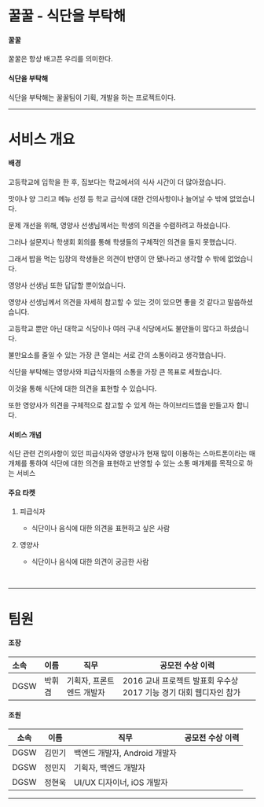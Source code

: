 # 꿀꿀 - 식단을 부탁해

#### 꿀꿀

꿀꿀은 항상 배고픈 우리를 의미한다.



#### 식단을 부탁해

식단을 부탁해는 꿀꿀팀이 기획, 개발을 하는 프로젝트이다.



------



# 서비스 개요

#### 배경

고등학교에 입학을 한 후, 집보다는 학교에서의 식사 시간이 더 많아졌습니다.

맛이나 양 그리고 메뉴 선정 등 학교 급식에 대한 건의사항이나 늘어날 수 밖에 없었습니다.

문제 개선을 위해, 영양사 선생님께서는 학생의 의견을 수렴하려고 하셨습니다.

그러나 설문지나 학생회 회의를 통해 학생들의 구체적인 의견을 들지 못했습니다.

그래서 밥을 먹는 입장의 학생들은 의견이 반영이 안 됐나라고 생각할 수 밖에 없었습니다.

영양사 선생님 또한 답답할 뿐이었습니다.

영양사 선생님께서 의견을 자세히 참고할 수 있는 것이 있으면 좋을 것 같다고 말씀하셨습니다.

고등학교 뿐만 아닌 대학교 식당이나 여러 구내 식당에서도 불만들이 많다고 하셨습니다.

불만요소를 줄일 수 있는 가장 큰 열쇠는 서로 간의 소통이라고 생각했습니다.

식단을 부탁해는 영양사와 피급식자들의 소통을 가장 큰 목표로 세웠습니다.

이것을 통해 식단에 대한 의견을 표현할 수 있습니다.

또한 영양사가 의견을 구체적으로 참고할 수 있게 하는 하이브리드앱을 만들고자 합니다.



#### 서비스 개념

식단 관련 건의사항이 있던 피급식자와 영양사가 현재 많이 이용하는 스마트폰이라는 매개체를 통하여 식단에 대한 의견을 표현하고 반영할 수 있는 소통 매개체를 목적으로 하는 서비스



#### 주요 타켓

1. 피급식자

   - 식단이나 음식에 대한 의견을 표현하고 싶은 사람

2. 영양사

   -  식단이나 음식에 대한 의견이 궁금한 사람

     ​

------



# 팀원

#### 조장

| 소속   | 이름   | 직무             | 공모전 수상 이력                                |
| :--- | :--- | -------------- | ---------------------------------------- |
| DGSW | 박휘겸  | 기획자, 프론트엔드 개발자 | 2016 교내 프로젝트 발표회 우수상  2017 기능 경기 대회 웹디자인 참가 |



#### 조원

| 소속   | 이름   | 직무                   | 공모전 수상 이력 |
| ---- | ---- | -------------------- | --------- |
| DGSW | 김민기  | 백엔드 개발자, Android 개발자 |           |
| DGSW | 정민지  | 기획자, 백엔드 개발자         |           |
| DGSW | 정현욱  | UI/UX 디자이너, iOS 개발자  |           |



------

